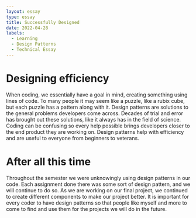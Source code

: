 ```yaml
---
layout: essay
type: essay
title: Successfully Designed
date: 2022-04-28
labels:
  - Learning
  - Design Patterns
  - Technical Essay
---
```


# Designing efficiency 
When coding, we essentially have a goal in mind, creating something using lines of code. To many people it may seem like a puzzle, like a rubix cube, but each puzzle has a pattern along with it. Design patterns are solutions to the general problems developers come across. Decades of trial and error has brought out these solutions, like it always has in the field of science. Coding can be confusing so every help possible brings developers closer to the end product they are working on. Design patterns help with efficiency and are useful to everyone from beginners to veterans.

# After all this time
Throughout the semester we were unknowingly using design patterns in our code. Each assignment done there was some sort of design pattern, and we will continue to do so. As we are working on our final project, we continued to create different components to make our project better. It is important for every coder to have design patterns so that people like myself and more to come to find and use them for the projects we will do in the future. 
